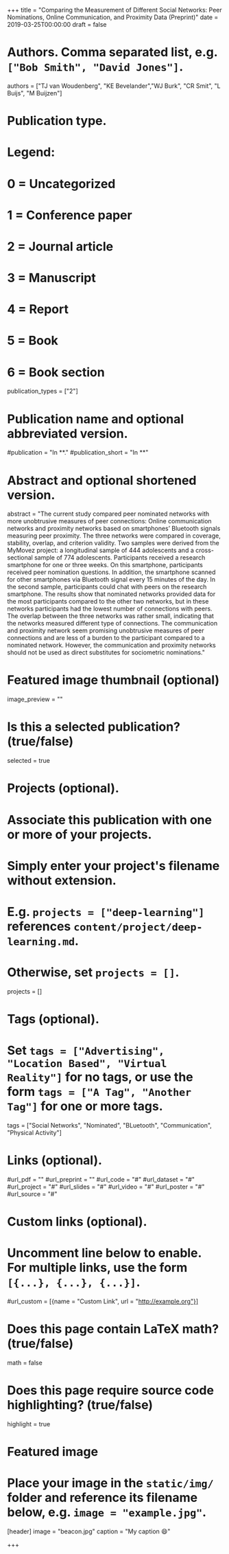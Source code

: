 +++
title = "Comparing the Measurement of Different Social Networks: Peer Nominations, Online Communication, and Proximity Data (Preprint)"
date = 2019-03-25T00:00:00
draft = false

# Authors. Comma separated list, e.g. `["Bob Smith", "David Jones"]`.
authors = ["TJ van Woudenberg", "KE Bevelander","WJ Burk", "CR Smit", "L Buijs", "M Buijzen"]

# Publication type.
# Legend:
# 0 = Uncategorized
# 1 = Conference paper
# 2 = Journal article
# 3 = Manuscript
# 4 = Report
# 5 = Book
# 6 = Book section
publication_types = ["2"]

# Publication name and optional abbreviated version.
#publication = "In **."
#publication_short = "In **"

# Abstract and optional shortened version.
abstract = "The current study compared peer nominated networks with more unobtrusive measures of peer connections: Online communication networks and proximity networks based on smartphones’ Bluetooth signals measuring peer proximity. The three networks were compared in coverage, stability, overlap, and criterion validity. Two samples were derived from the MyMovez project: a longitudinal sample of 444 adolescents and a cross-sectional sample of 774 adolescents. Participants received a research smartphone for one or three weeks. On this smartphone, participants received peer nomination questions. In addition, the smartphone scanned for other smartphones via Bluetooth signal every 15 minutes of the day. In the second sample, participants could chat with peers on the research smartphone. The results show that nominated networks provided data for the most participants compared to the other two networks, but in these networks participants had the lowest number of connections with peers. The overlap between the three networks was rather small, indicating that the networks measured different type of connections. The communication and proximity network seem promising unobtrusive measures of peer connections and are less of a burden to the participant compared to a nominated network. However, the communication and proximity networks should not be used as direct substitutes for sociometric nominations."

# Featured image thumbnail (optional)
image_preview = ""

# Is this a selected publication? (true/false)
selected = true

# Projects (optional).
#   Associate this publication with one or more of your projects.
#   Simply enter your project's filename without extension.
#   E.g. `projects = ["deep-learning"]` references `content/project/deep-learning.md`.
#   Otherwise, set `projects = []`.
projects = []

# Tags (optional).
#   Set `tags = ["Advertising", "Location Based", "Virtual Reality"]` for no tags, or use the form `tags = ["A Tag", "Another Tag"]` for one or more tags.
tags = ["Social Networks", "Nominated", "BLuetooth", "Communication", "Physical Activity"]

# Links (optional).
#url_pdf = ""
#url_preprint = ""
#url_code = "#"
#url_dataset = "#"
#url_project = "#"
#url_slides = "#"
#url_video = "#"
#url_poster = "#"
#url_source = "#"

# Custom links (optional).
#   Uncomment line below to enable. For multiple links, use the form `[{...}, {...}, {...}]`.
#url_custom = [{name = "Custom Link", url = "http://example.org"}]

# Does this page contain LaTeX math? (true/false)
math = false

# Does this page require source code highlighting? (true/false)
highlight = true

# Featured image
# Place your image in the `static/img/` folder and reference its filename below, e.g. `image = "example.jpg"`.
[header]
image = "beacon.jpg"
caption = "My caption :smile:"

+++

